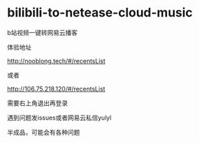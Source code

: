 # bilibili-to-netease-cloud-music
b站视频一键转网易云播客

体验地址

http://nooblong.tech/#/recentsList

或者

http://106.75.218.120/#/recentsList

需要右上角退出再登录

遇到问题发issues或者网易云私信yulyl

半成品，可能会有各种问题


